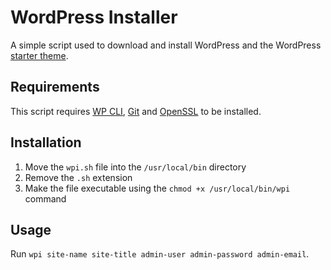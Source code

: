 # WordPress Installer

A simple script used to download and install WordPress and the WordPress [starter theme](https://github.com/andreinadaban/wp-theme).

## Requirements

This script requires [WP CLI](https://wp-cli.org/), [Git](https://git-scm.com/) and [OpenSSL](https://www.openssl.org/source/) to be installed.

## Installation

1. Move the `wpi.sh` file into the `/usr/local/bin` directory
2. Remove the `.sh` extension
3. Make the file executable using the `chmod +x /usr/local/bin/wpi` command

## Usage

Run `wpi site-name site-title admin-user admin-password admin-email`.